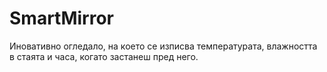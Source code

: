 # SmartMirror
Иновативно огледало, на което се изписва температурата, влажността в стаята и часа, когато застанеш пред него.
